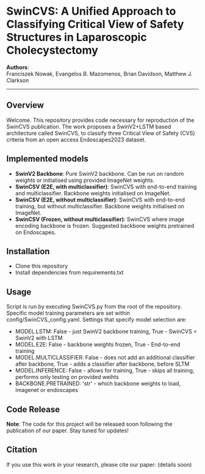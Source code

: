 # SwinCVS: A Unified Approach to Classifying Critical View of Safety Structures in Laparoscopic Cholecystectomy

**Authors**:  
Franciszek Nowak, Evangelos B. Mazomenos, Brian Davidson, Matthew J. Clarkson  

--- 

## Overview

Welcome. This repository provides code necessary for reproduction of the SwinCVS publication. The work proposes a SwinV2+LSTM based architecture called SwinCVS, to classify three Critical View of Safety (CVS) criteria from an open access Endoscapes2023 dataset.  

## Implemented models

- **SwinV2 Backbone**: Pure SwinV2 backbone. Can be run on random weights or initialised using provided ImageNet weights.
- **SwinCSV (E2E, with multiclassifier)**: SwinCVS with end-to-end training and multiclassifier. Backbone weights initialised on ImageNet.
- **SwinCSV (E2E, without multiclassifier)**: SwinCVS with end-to-end training, but without multiclassifier. Backbone weights initialised on ImageNet.
- **SwinCSV (Frozen, without multiclassifier)**: SwinCVS where image encoding backbone is frozen. Suggested backbone weights pretrained on Endoscapes.

## Installation

- Clone this repository
- Install dependencies from requirements.txt

## Usage

Script is run by executing SwinCVS.py from the root of the repository. Specific model training parameters are set within config/SwinCVS_config.yaml. Settings that specify model selection are:
- MODEL.LSTM: False - just SwinV2 backbone training, True - SwinCVS = SwinV2 with LSTM
- MODEL.E2E: False - backbone weights frozen, True - End-to-end training
- MODEL.MULTICLASSIFIER: False - does not add an additional classifier after backbone, True - adds a classifier after backbone, before SLTM 
- MODEL.INFERENCE: False - allows for training, True - skips all training, performs only testing on provided weihts
- BACKBONE.PRETRAINED: 'str' - which backbone weights to load, imagenet or endoscapes

## Code Release

**Note**: The code for this project will be released soon following the publication of our paper. Stay tuned for updates!

## Citation

If you use this work in your research, please cite our paper:
(details soon)

